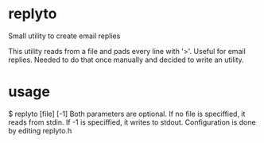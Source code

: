# replyto
Small utility to create email replies

This utility reads from a file and pads every line with '>'.
Useful for email replies. Needed to do that once manually and decided to write an utility.

# usage
$ replyto [file] [-1]
Both parameters are optional.
If no file is speciffied, it reads from stdin.
If -1 is speciffied, it writes to stdout.
Configuration is done by editing replyto.h
